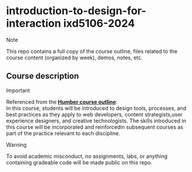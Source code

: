 # introduction-to-design-for-interaction ixd5106-2024
> [!NOTE] 
>This repo contains a full copy of the course outline, files related to the course content (organized by week), demos, notes, etc.

## Course description
> [!IMPORTANT] 
> Referenced from the **[Humber course outline](https://humber.ca/transferoptions/course-outlines/outline.html?code=IXD%205106&view=1&year=2024)**:  
> In this course, students will be introduced to design tools, processes, and best practices as they apply to web developers, content strategists,user experience designers, and creative technologists. The skills introduced in this course will be incorporated and reinforcedin subsequent courses as part of the practice relevant to each discipline.

> [!WARNING] 
> To avoid academic misconduct, no assignments, labs, or anything containing gradeable code will be made public on this repo.
